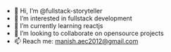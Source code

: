 - 👋 Hi, I’m @fullstack-storyteller
- 👀 I’m interested in fullstack development
- 🌱 I’m currently learning reactjs
- 💞️ I’m looking to collaborate on opensource projects
- 📫 Reach me: manish.aec2012@gmail.com

<!---
fullstack-storyteller/fullstack-storyteller is a ✨ special ✨ repository because its `README.md` (this file) appears on your GitHub profile.
You can click the Preview link to take a look at your changes.
--->
